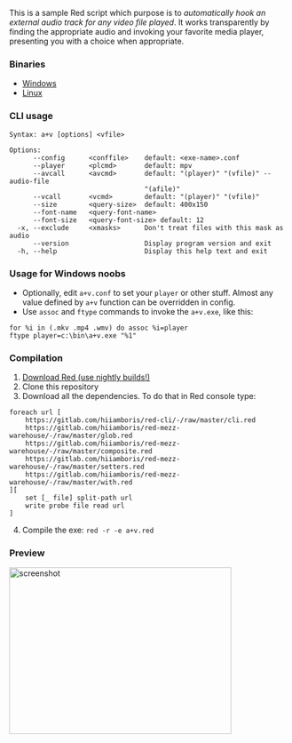 This is a sample Red script which purpose is to *automatically hook an external audio track for any video file played*.
It works transparently by finding the appropriate audio and invoking your favorite media player, presenting you with a choice when appropriate.

### Binaries

- [Windows](https://gitlab.com/hiiamboris/red-cli/raw/master/mockups/a+v/a+v.exe)
- [Linux](https://gitlab.com/hiiamboris/red-cli/raw/master/mockups/a+v/a+v)

### CLI usage
```
Syntax: a+v [options] <vfile>

Options:
      --config      <conffile>    default: <exe-name>.conf
      --player      <plcmd>       default: mpv
      --avcall      <avcmd>       default: "(player)" "(vfile)" --audio-file
                                  "(afile)"
      --vcall       <vcmd>        default: "(player)" "(vfile)"
      --size        <query-size>  default: 400x150
      --font-name   <query-font-name>
      --font-size   <query-font-size> default: 12
  -x, --exclude     <xmasks>      Don't treat files with this mask as audio
      --version                   Display program version and exit
  -h, --help                      Display this help text and exit
```

### Usage for Windows noobs
- Optionally, edit `a+v.conf` to set your `player` or other stuff. Almost any value defined by `a+v` function can be overridden in config.
- Use `assoc` and `ftype` commands to invoke the `a+v.exe`, like this:
```
for %i in (.mkv .mp4 .wmv) do assoc %i=player
ftype player=c:\bin\a+v.exe "%1"
```

### Compilation
1. [Download Red (use nightly builds!)](https://www.red-lang.org/p/download.html)
2. Clone this repository
3. Download all the dependencies. To do that in Red console type:
```
foreach url [
	https://gitlab.com/hiiamboris/red-cli/-/raw/master/cli.red
	https://gitlab.com/hiiamboris/red-mezz-warehouse/-/raw/master/glob.red
	https://gitlab.com/hiiamboris/red-mezz-warehouse/-/raw/master/composite.red
	https://gitlab.com/hiiamboris/red-mezz-warehouse/-/raw/master/setters.red
	https://gitlab.com/hiiamboris/red-mezz-warehouse/-/raw/master/with.red
][
	set [_ file] split-path url
	write probe file read url
]
```
4. Compile the exe: `red -r -e a+v.red`

### Preview
<img src="https://i.gyazo.com/5ab3f989c9941a6291b614185d6d880b.png" alt="screenshot" width=400 height=300>
